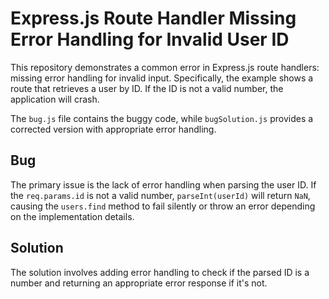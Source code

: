 # Express.js Route Handler Missing Error Handling for Invalid User ID

This repository demonstrates a common error in Express.js route handlers: missing error handling for invalid input.  Specifically, the example shows a route that retrieves a user by ID.  If the ID is not a valid number, the application will crash.

The `bug.js` file contains the buggy code, while `bugSolution.js` provides a corrected version with appropriate error handling.

## Bug

The primary issue is the lack of error handling when parsing the user ID.  If the `req.params.id` is not a valid number, `parseInt(userId)` will return `NaN`, causing the `users.find` method to fail silently or throw an error depending on the implementation details. 

## Solution

The solution involves adding error handling to check if the parsed ID is a number and returning an appropriate error response if it's not.